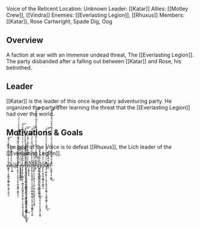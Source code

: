 Voice of the Reticent
Location: Unknown
Leader: [[Katar]]
Allies: [[Motley Crew]], [[Vindra]]
Enemies: [[Everlasting Legion]], [[Rhuxus]]
Members: [[Katar]], Rose Cartwright, Spade Dig, Oog

## Overview
A faction at war with an immense undead threat, The [[Everlasting Legion]]. The party disbanded after a falling out between [[Katar]] and Rose, his betrothed.

## Leader
[[Katar]] is the leader of this once legendary adventuring party. He organized the party after learning the threat that the [[Everlasting Legion]] had over the world.

## Motivations & Goals
The goal of the Voice is to defeat [[Rhuxus]], the Lich leader of the [[Everlasting Legion]].


w̷̡̳̝̦̣͓̮̭͚̮̫͔̲̳̘̰̻͎̰̰̟̠͈̬̤̯̦̐̎̓͒̈́̐́̈́̆̇͛̌̒̽̃̈́̑͊͘͘̚͝h̴̥͉͖̲̀́̽́̓͐͛̌̎̄̈̅͆̕͘͝a̶̹͝t̸̨͔̝͍̯̠̹̼̮͙̘͙̤̰̣͖̯͙͇̬̜͚̰̙͉͛́̒̑̃̈̽̆̂̎̒̐̎̀̒̈́̄̍̈́̆͗̌̎̾͘͘͝͝ͅͅ ̶̢̬͈͔̖̲̖̼͖̳́̋̽̆͆̓̒̆̌̈́̍̌͋̓̀͛͛̔̽͊͒͊̏̎͂͒̊̀̊͑̓͑̉́ị̶̢̭̘̬̳̮̼͖̖͖̺́͑́͗̔̈́̌͐̏͛̋̐̕s̷̨̧̢̢͓̙̞̮̻̖̟̖̩̫̪͖͙͈͈̺̺̭̰͕̰̬̣̦̻̹͎̜͓̼̖̺̖͉̱͕̞͚̯͛̓͆̏͊͊̂̅̑͛̉̅͋́́̇̔̔́͛͑͆̾͆̌̅̐̋̉̋̕͜͜͜͝ͅͅͅ ̴̢̢̨̨̛̱͉͈̲̯̟̩͉̙̻͔̱̹̫̲̙͈͓̫̙̺̣̘͉͇͍͚͚͚̞̰̮̥̹͈̪̳̥͉̬̼̦̞͕̊̈̀̈́̾̋͂̾͛͐̋̎̾̈́̒̅̋̀̓̐͋̔͋̄̚͠͝ͅt̶̡̧̨̧̡̧̡̫̤͚̙̰͈̮̫͎̼͇̖̳͉̰̩̺͉̫͓̠͔̰͚͉͖̦̟̙̮͈͇͋́́̋̆͑̿̓̎͊͗̅̎̄̎̕̚͜h̷̛̛̠̮̼̥̥̰̝̆̓̓̄̈́̌͌̂͊̎͑̌́͛̃̎̇̈́͊̀̌̚̕̚͠͝ͅe̷̡̨̛̺̼̦̬̘̲̝̘͈̲̠̗͉͎̖̘̲̬͎̯̻̺̬̟̰̲̜̗̙̘̟͉̺͉̝͇͇̪̤͕̞̺̾̆͋̀̊̏͐̈́̐̍̊̌̈́̆͂̒̀̈́͑̃͆́̈́̽͘̚̚͝͝i̵̡̧̡̲̣̘̠̯̤̯͖̖̞̖̞͔̺̦̣̲͉̺͎̥̺̰̬̙̤̘̮̗͉̱̥͆͋̈̔͑̎̊̐̕ͅṟ̴̼̗̑̽̎̄͛̈͆̉̒͒̽̔̈̀̋͒̓̆̓͑͂̔͒͗̀̐̔̅̀̏͑̎̒͆͗̑͆̀͋̃̄̕̚͘͘͝͝͝ ̸̢̧͍̥͕̮̗̞̻̫͎̜̬̝͖͕̤̯͚̲͉̬͚̥͔̈́͊̒̃̏̒͜ͅͅǵ̷̢̧̡̡̢̛͈̻͙̼̥̰̜̜̦̱͕͖̫̤͕̖͈̥͈͙̤̙̣̯̜̫͎͎̖̞̮̘̪̜̙͉͇̽̂̍̉̆̾̂́̀̋͂̅̉̚ͅơ̵̡̨̨̢̧̢̡͍̜̻͇͎̟͙̲͚̠̯͒̾͛̒̅̈́̽͊̈̕̚͘ą̸̡̜̮̲̠͚̟̜̙͔̭̬̤̮̪̘͈̫̝̮̼͇̹̹̟̖͇̗̪͇͎̹͔̪̼̞͌̔͛͗̓͑͗̓̀̊͛̾̓̏̈́̓͛́̓̄̽̐̂̽͘̕̚̕̕͜͝͝ͅl̵̥̣͐͒̿́̽̑̋͊͠?̶̨͍̪̺̱̹̖̟̗̮̻̋̀̽̃̉̿̾̌̅̋́̂̑̌̃̂̓̈́̀̄̈̀͗͒̈̆̐̆̅̌̀͋̋́̈̎̾̌̈́͗͊̚̕͘͜͝͝͝͝